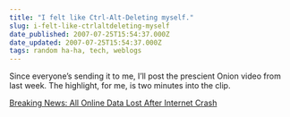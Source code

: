 ```yaml
---
title: "I felt like Ctrl-Alt-Deleting myself."
slug: i-felt-like-ctrlaltdeleting-myself
date_published: 2007-07-25T15:54:37.000Z
date_updated: 2007-07-25T15:54:37.000Z
tags: random ha-ha, tech, weblogs
---
```


Since everyone’s sending it to me, I’ll post the prescient Onion video from last week. The highlight, for me, is two minutes into the clip.

[Breaking News: All Online Data Lost After Internet Crash](http://www.theonion.com/content/node/63609?utm_source=embedded_video)
